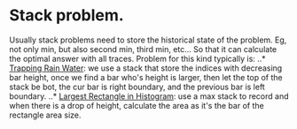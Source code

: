 # Stack problem. 
Usually stack problems need to store the historical state of the problem. Eg, not only min, but also second min, third min, etc... So that it can calculate the optimal answer with all traces. 
Problem for this kind typically is: 
..* [Trapping Rain Water](https://leetcode.com/problems/trapping-rain-water/):  we use a stack that store the indices with decreasing bar height, once we find a bar who's height is larger, then let the top of the stack be bot, the cur bar is right boundary, and the previous bar is left boundary.
..* [Largest Rectangle in Histogram](https://leetcode.com/problems/largest-rectangle-in-histogram/): use a max stack to record and when there is a drop of height, calculate the area as it's the bar of the rectangle area size.